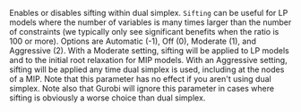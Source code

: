 Enables or disables sifting within dual simplex. `Sifting` can be useful for LP models where the number of variables is
many times larger than the number of constraints (we typically only see significant benefits when the ratio is 100 or
more). Options are Automatic (-1), Off (0), Moderate (1), and Aggressive (2). With a Moderate setting, sifting will be
applied to LP models and to the initial root relaxation for MIP models. With an Aggressive setting, sifting will be
applied any time dual simplex is used, including at the nodes of a MIP. Note that this parameter has no effect if you
aren't using dual simplex. Note also that Gurobi will ignore this parameter in cases where sifting is obviously a worse
choice than dual simplex.